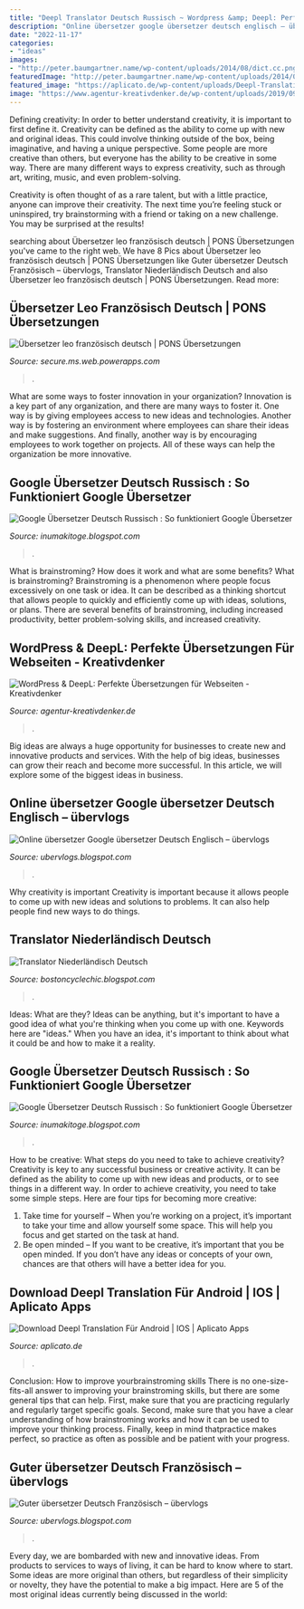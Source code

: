 ```yaml
---
title: "Deepl Translator Deutsch Russisch ~ Wordpress &amp; Deepl: Perfekte übersetzungen Für Webseiten"
description: "Online übersetzer google übersetzer deutsch englisch – übervlogs"
date: "2022-11-17"
categories:
- "ideas"
images:
- "http://peter.baumgartner.name/wp-content/uploads/2014/08/dict.cc.png"
featuredImage: "http://peter.baumgartner.name/wp-content/uploads/2014/08/dict.cc.png"
featured_image: "https://aplicato.de/wp-content/uploads/Deepl-Translation-fur-Android-iOS.png"
image: "https://www.agentur-kreativdenker.de/wp-content/uploads/2019/09/deepl-uebersetzer-1400x789.jpg"
---
```



Defining creativity:
In order to better understand creativity, it is important to first define it. Creativity can be defined as the ability to come up with new and original ideas. This could involve thinking outside of the box, being imaginative, and having a unique perspective.
Some people are more creative than others, but everyone has the ability to be creative in some way. There are many different ways to express creativity, such as through art, writing, music, and even problem-solving.

Creativity is often thought of as a rare talent, but with a little practice, anyone can improve their creativity. The next time you’re feeling stuck or uninspired, try brainstorming with a friend or taking on a new challenge. You may be surprised at the results!

	

		
searching about Übersetzer leo französisch deutsch | PONS Übersetzungen you've came to the right web. We have 8 Pics about Übersetzer leo französisch deutsch | PONS Übersetzungen like Guter übersetzer Deutsch Französisch – übervlogs, Translator Niederländisch Deutsch and also Übersetzer leo französisch deutsch | PONS Übersetzungen. Read more:
		
    
## Übersetzer Leo Französisch Deutsch | PONS Übersetzungen

<img loading=lazy src="http://peter.baumgartner.name/wp-content/uploads/2014/08/dict.cc.png" onerror="this.onerror=null;this.src='https://tse4.mm.bing.net/th?id=OIP.cAlnszGXVS09yW2Yqcq9tAHaGd&amp;pid=15.1';" alt="Übersetzer leo französisch deutsch | PONS Übersetzungen">

_Source: secure.ms.web.powerapps.com_

>. 

	

What are some ways to foster innovation in your organization?
Innovation is a key part of any organization, and there are many ways to foster it. One way is by giving employees access to new ideas and technologies. Another way is by fostering an environment where employees can share their ideas and make suggestions. And finally, another way is by encouraging employees to work together on projects. All of these ways can help the organization be more innovative.

    
## Google Übersetzer Deutsch Russisch : So Funktioniert Google Übersetzer

<img loading=lazy src="https://images.cio.de/bdb/3208334/738x415_enlarge.jpg" onerror="this.onerror=null;this.src='https://tse4.mm.bing.net/th?id=OIP.mE04nKnfWHeSFbBlRj83uwHaEK&amp;pid=15.1';" alt="Google Übersetzer Deutsch Russisch : So funktioniert Google Übersetzer">

_Source: inumakitoge.blogspot.com_

>. 

	

What is brainstroming? How does it work and what are some benefits?
What is brainstroming? Brainstroming is a phenomenon where people focus excessively on one task or idea. It can be described as a thinking shortcut that allows people to quickly and efficiently come up with ideas, solutions, or plans. There are several benefits of brainstroming, including increased productivity, better problem-solving skills, and increased creativity.

    
## WordPress &amp; DeepL: Perfekte Übersetzungen Für Webseiten - Kreativdenker

<img loading=lazy src="https://www.agentur-kreativdenker.de/wp-content/uploads/2019/09/deepl-uebersetzer-1400x789.jpg" onerror="this.onerror=null;this.src='https://tse3.mm.bing.net/th?id=OIP.rcrz9wBqVydiV69YPPVOmAHaEL&amp;pid=15.1';" alt="WordPress &amp; DeepL: Perfekte Übersetzungen für Webseiten - Kreativdenker">

_Source: agentur-kreativdenker.de_

>. 

	

Big ideas are always a huge opportunity for businesses to create new and innovative products and services. With the help of big ideas, businesses can grow their reach and become more successful. In this article, we will explore some of the biggest ideas in business.

    
## Online übersetzer Google übersetzer Deutsch Englisch – übervlogs

<img loading=lazy src="https://i.pinimg.com/originals/35/12/70/351270fcfdd5c36507c13977feae1679.png" onerror="this.onerror=null;this.src='https://tse1.mm.bing.net/th?id=OIP.3iQn9iOpFaxFvdWaWZOP1gHaHa&amp;pid=15.1';" alt="Online übersetzer Google übersetzer Deutsch Englisch – übervlogs">

_Source: ubervlogs.blogspot.com_

>. 

	

Why creativity is important
Creativity is important because it allows people to come up with new ideas and solutions to problems. It can also help people find new ways to do things.

    
## Translator Niederländisch Deutsch

<img loading=lazy src="https://heise.cloudimg.io/width/1082/q50.png-lossy-50.webp-lossy-50.foil1/_www-heise-de_/imgs/18/2/4/6/5/8/2/8/deepl-uebersetzung-word-971ddcecc4740671.png" onerror="this.onerror=null;this.src='https://tse3.mm.bing.net/th?id=OIP.nqvJ7bvPOA5ahAbdLl12XAHaEK&amp;pid=15.1';" alt="Translator Niederländisch Deutsch">

_Source: bostoncyclechic.blogspot.com_

>. 

	

Ideas: What are they?
Ideas can be anything, but it's important to have a good idea of what you're thinking when you come up with one. Keywords here are "ideas." When you have an idea, it's important to think about what it could be and how to make it a reality.

    
## Google Übersetzer Deutsch Russisch : So Funktioniert Google Übersetzer

<img loading=lazy src="https://1.bp.blogspot.com/-zoNzDim9TNo/WZRbRrczKHI/AAAAAAAAA3A/HRExRrJ65jEdxBS5zpaxNxR2VWRS9lZOACLcBGAs/w1200-h630-p-k-no-nu/gerlinde.png" onerror="this.onerror=null;this.src='https://tse4.mm.bing.net/th?id=OIP.8LvPVRWQTbJ5ayVveE5cjwHaD5&amp;pid=15.1';" alt="Google Übersetzer Deutsch Russisch : So funktioniert Google Übersetzer">

_Source: inumakitoge.blogspot.com_

>. 

	

How to be creative: What steps do you need to take to achieve creativity?
Creativity is key to any successful business or creative activity. It can be defined as the ability to come up with new ideas and products, or to see things in a different way. In order to achieve creativity, you need to take some simple steps. Here are four tips for becoming more creative: 
1) Take time for yourself – When you’re working on a project, it’s important to take your time and allow yourself some space. This will help you focus and get started on the task at hand. 
2) Be open minded – If you want to be creative, it’s important that you be open minded. If you don’t have any ideas or concepts of your own, chances are that others will have a better idea for you.

    
## Download Deepl Translation Für Android | IOS | Aplicato Apps

<img loading=lazy src="https://aplicato.de/wp-content/uploads/Deepl-Translation-fur-Android-iOS.png" onerror="this.onerror=null;this.src='https://tse2.mm.bing.net/th?id=OIP.6AliIgEuN9pDSH2dbVBxxAHaDn&amp;pid=15.1';" alt="Download Deepl Translation Für Android | IOS | Aplicato Apps">

_Source: aplicato.de_

>. 

	

Conclusion: How to improve yourbrainstroming skills
There is no one-size-fits-all answer to improving your brainstroming skills, but there are some general tips that can help. First, make sure that you are practicing regularly and regularly target specific goals. Second, make sure that you have a clear understanding of how brainstroming works and how it can be used to improve your thinking process. Finally, keep in mind thatpractice makes perfect, so practice as often as possible and be patient with your progress.

    
## Guter übersetzer Deutsch Französisch – übervlogs

<img loading=lazy src="https://www.netz-trends.de/content.10248.images.rnmyb.Bildschirmfoto-2019-11-18-um-082200.png" onerror="this.onerror=null;this.src='https://tse4.mm.bing.net/th?id=OIP.DQzJGD_XmqwSE7VaeSVtTgHaDL&amp;pid=15.1';" alt="Guter übersetzer Deutsch Französisch – übervlogs">

_Source: ubervlogs.blogspot.com_

>. 

	

Every day, we are bombarded with new and innovative ideas. From products to services to ways of living, it can be hard to know where to start. Some ideas are more original than others, but regardless of their simplicity or novelty, they have the potential to make a big impact. Here are 5 of the most original ideas currently being discussed in the world: 


